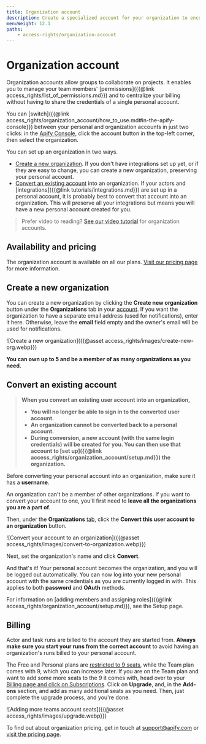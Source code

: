 ```yaml
---
title: Organization account
description: Create a specialized account for your organization to encourage collaboration and manage permissions. Convert an existing account, or create one from scratch.
menuWeight: 12.1
paths:
    - access-rights/organization-account
---
```


# Organization account

Organization accounts allow groups to collaborate on projects. It enables you to manage your team members' [permissions]({{@link access_rights/list_of_permissions.md}}) and to centralize your billing without having to share the credentials of a single personal account.

You can [switch]({{@link access_rights/organization_account/how_to_use.md#in-the-apify-console}}) between your personal and organization accounts in just two clicks: in the [Apify Console](https://console.apify.com), click the account button in the top-left corner, then select the organization.

You can set up an organization in two ways.

* [Create a new organization](#create-a-new-organization). If you don't have integrations set up yet, or if they are easy to change, you can create a new organization, preserving your personal account.
* [Convert an existing account](#convert-an-existing-account) into an organization. If your actors and [integrations]({{@link tutorials/integrations.md}}) are set up in a personal account, it is probably best to convert that account into an organization. This will preserve all your integrations but means you will have a new personal account created for you.

> Prefer video to reading? [See our video tutorial](https://www.youtube.com/watch?v=BIL6HqtnvKk) for organization accounts.

## [](#availability-and-pricing) Availability and pricing

The organization account is available on all our plans. [Visit our pricing page](https://apify.com/pricing) for more information.

## [](#create-a-new-organization) Create a new organization

You can create a new organization by clicking the **Create new organization** button under the **Organizations** tab in your [account](https://console.apify.com/account#/myorganizations). If you want the organization to have a separate email address (used for notifications), enter it here. Otherwise, leave the **email** field empty and the owner's email will be used for notifications.

![Create a new organization]({{@asset access_rights/images/create-new-org.webp}})

**You can own up to 5 and be a member of as many organizations as you need.**

## [](#convert-an-existing-account) Convert an existing account

> **When you convert an existing user account into an organization,**
>
> * **You will no longer be able to sign in to the converted user account.**
> * **An organization cannot be converted back to a personal account.**
> * **During conversion, a new account (with the same login credentials) will be created for you. You can then use that account to [set up]({{@link access_rights/organization_account/setup.md}}) the organization.**

Before converting your personal account into an organization, make sure it has a **username**.

An organization can't be a member of other organizations. If you want to convert your account to one, you'll first need to **leave all the organizations you are a part of**.

Then, under the **Organizations** [tab](https://console.apify.com/account#/myorganizations), click the **Convert this user account to an organization** button.

![Convert your account to an organization]({{@asset access_rights/images/convert-to-organization.webp}})

Next, set the organization's name and click **Convert**.

And that's it! Your personal account becomes the organization, and you will be logged out automatically. You can now log into your new personal account with the same credentials as you are currently logged in with. This applies to both **password** and **OAuth** methods.

For information on [adding members and assigning roles]({{@link access_rights/organization_account/setup.md}}), see the Setup page.

## [](#billing) Billing

Actor and task runs are billed to the account they are started from. **Always make sure you start your runs from the correct account** to avoid having an organization's runs billed to your personal account.

The Free and Personal plans are [restricted to 9 seats](https://apify.com/pricing), while the Team plan comes with 9, which you can increase later. If you are on the Team plan and want to add some more seats to the 9 it comes with, head over to your [Billing page and click on Subscriptions](https://console.apify.com/billing-new#/subscription). Click on **Upgrade**, and, in the **Add-ons** section, and add as many additional seats as you need. Then, just complete the upgrade process, and you're done.

![Adding more teams account seats]({{@asset access_rights/images/upgrade.webp}})

To find out about organization pricing, get in touch at [support@apify.com](mailto:support@apify.com?subject=Organization%20account%20pricing) or [visit the pricing page](https://apify.com/pricing).

